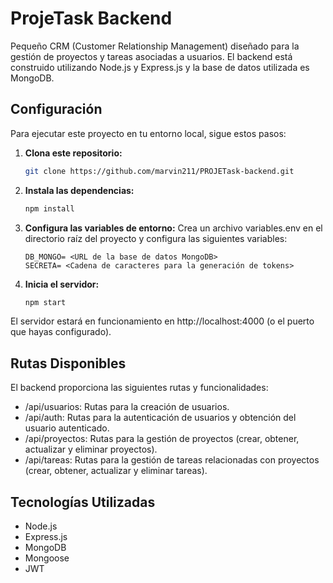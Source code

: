 # ProjeTask Backend

Pequeño CRM (Customer Relationship Management) diseñado para la gestión de proyectos y tareas asociadas a usuarios. El backend está construido utilizando Node.js y Express.js y la base de datos utilizada es MongoDB.

## Configuración
Para ejecutar este proyecto en tu entorno local, sigue estos pasos:

1. **Clona este repositorio:**
    ```bash
    git clone https://github.com/marvin211/PROJETask-backend.git
    ```
2. **Instala las dependencias:**
    ```bash
    npm install
    ```
3. **Configura las variables de entorno:** Crea un archivo variables.env en el directorio raíz del proyecto y configura las siguientes variables:
    ```
    DB_MONGO= <URL de la base de datos MongoDB>
    SECRETA= <Cadena de caracteres para la generación de tokens>
    ```
4. **Inicia el servidor:**
    ```bash
    npm start
    ```
El servidor estará en funcionamiento en http://localhost:4000 (o el puerto que hayas configurado).

## Rutas Disponibles
El backend proporciona las siguientes rutas y funcionalidades:

- /api/usuarios: Rutas para la creación de usuarios.
- /api/auth: Rutas para la autenticación de usuarios y obtención del usuario autenticado.
- /api/proyectos: Rutas para la gestión de proyectos (crear, obtener, actualizar y eliminar proyectos).
- /api/tareas: Rutas para la gestión de tareas relacionadas con proyectos (crear, obtener, actualizar y eliminar tareas).

## Tecnologías Utilizadas
- Node.js
- Express.js
- MongoDB
- Mongoose
- JWT
